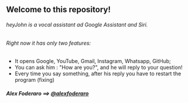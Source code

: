 ## Welcome to this repository!
###### heyJohn is a vocal assistant ad Google Assistant and Siri.
###### Right now it has only two features:
- It opens Google, YouTube, Gmail, Instagram, Whatsapp, GitHub;
- You can ask him : "How are you?", and he will reply to your question!
- Every time you say something, after his reply you have to restart the program (fixing)

##### *Alex Foderaro* ==> [@alexfoderaro](https://www.instagram.com/alexfoderaro/)
